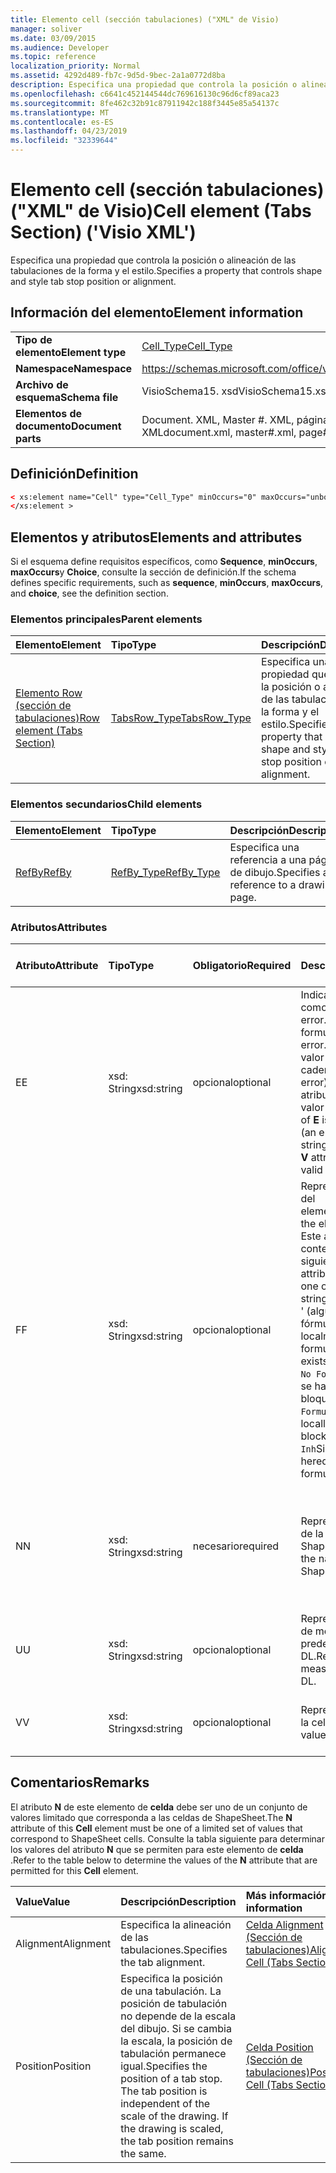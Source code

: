 ```yaml
---
title: Elemento cell (sección tabulaciones) ("XML" de Visio)
manager: soliver
ms.date: 03/09/2015
ms.audience: Developer
ms.topic: reference
localization_priority: Normal
ms.assetid: 4292d489-fb7c-9d5d-9bec-2a1a0772d8ba
description: Especifica una propiedad que controla la posición o alineación de las tabulaciones de la forma y el estilo.
ms.openlocfilehash: c6641c452144544dc769616130c96d6cf89aca23
ms.sourcegitcommit: 8fe462c32b91c87911942c188f3445e85a54137c
ms.translationtype: MT
ms.contentlocale: es-ES
ms.lasthandoff: 04/23/2019
ms.locfileid: "32339644"
---
```

# <a name="cell-element-tabs-section-visio-xml"></a><span data-ttu-id="096fe-103">Elemento cell (sección tabulaciones) ("XML" de Visio)</span><span class="sxs-lookup"><span data-stu-id="096fe-103">Cell element (Tabs Section) ('Visio XML')</span></span>

<span data-ttu-id="096fe-104">Especifica una propiedad que controla la posición o alineación de las tabulaciones de la forma y el estilo.</span><span class="sxs-lookup"><span data-stu-id="096fe-104">Specifies a property that controls shape and style tab stop position or alignment.</span></span> 
  
## <a name="element-information"></a><span data-ttu-id="096fe-105">Información del elemento</span><span class="sxs-lookup"><span data-stu-id="096fe-105">Element information</span></span>

|||
|:-----|:-----|
|<span data-ttu-id="096fe-106">**Tipo de elemento**</span><span class="sxs-lookup"><span data-stu-id="096fe-106">**Element type**</span></span> <br/> |[<span data-ttu-id="096fe-107">Cell_Type</span><span class="sxs-lookup"><span data-stu-id="096fe-107">Cell_Type</span></span>](cell_type-complextypevisio-xml.md) <br/> |
|<span data-ttu-id="096fe-108">**Namespace**</span><span class="sxs-lookup"><span data-stu-id="096fe-108">**Namespace**</span></span> <br/> |https://schemas.microsoft.com/office/visio/2012/main  <br/> |
|<span data-ttu-id="096fe-109">**Archivo de esquema**</span><span class="sxs-lookup"><span data-stu-id="096fe-109">**Schema file**</span></span> <br/> |<span data-ttu-id="096fe-110">VisioSchema15. xsd</span><span class="sxs-lookup"><span data-stu-id="096fe-110">VisioSchema15.xsd</span></span>  <br/> |
|<span data-ttu-id="096fe-111">**Elementos de documento**</span><span class="sxs-lookup"><span data-stu-id="096fe-111">**Document parts**</span></span> <br/> |<span data-ttu-id="096fe-112">Document. XML, Master #. XML, página #. XML</span><span class="sxs-lookup"><span data-stu-id="096fe-112">document.xml, master#.xml, page#.xml</span></span>  <br/> |
   
## <a name="definition"></a><span data-ttu-id="096fe-113">Definición</span><span class="sxs-lookup"><span data-stu-id="096fe-113">Definition</span></span>

```XML
< xs:element name="Cell" type="Cell_Type" minOccurs="0" maxOccurs="unbounded" >
</xs:element >
```

## <a name="elements-and-attributes"></a><span data-ttu-id="096fe-114">Elementos y atributos</span><span class="sxs-lookup"><span data-stu-id="096fe-114">Elements and attributes</span></span>

<span data-ttu-id="096fe-115">Si el esquema define requisitos específicos, como **Sequence**, **minOccurs**, **maxOccurs**y **Choice**, consulte la sección de definición.</span><span class="sxs-lookup"><span data-stu-id="096fe-115">If the schema defines specific requirements, such as **sequence**, **minOccurs**, **maxOccurs**, and **choice**, see the definition section.</span></span> 
  
### <a name="parent-elements"></a><span data-ttu-id="096fe-116">Elementos principales</span><span class="sxs-lookup"><span data-stu-id="096fe-116">Parent elements</span></span>

|<span data-ttu-id="096fe-117">**Elemento**</span><span class="sxs-lookup"><span data-stu-id="096fe-117">**Element**</span></span>|<span data-ttu-id="096fe-118">**Tipo**</span><span class="sxs-lookup"><span data-stu-id="096fe-118">**Type**</span></span>|<span data-ttu-id="096fe-119">**Descripción**</span><span class="sxs-lookup"><span data-stu-id="096fe-119">**Description**</span></span>|
|:-----|:-----|:-----|
|[<span data-ttu-id="096fe-120">Elemento Row (sección de tabulaciones)</span><span class="sxs-lookup"><span data-stu-id="096fe-120">Row element (Tabs Section)</span></span>](row-element-tabs-sectionvisio-xml.md) <br/> |[<span data-ttu-id="096fe-121">TabsRow_Type</span><span class="sxs-lookup"><span data-stu-id="096fe-121">TabsRow_Type</span></span>](tabsrow_type-complextypevisio-xml.md) <br/> |<span data-ttu-id="096fe-122">Especifica una propiedad que controla la posición o alineación de las tabulaciones de la forma y el estilo.</span><span class="sxs-lookup"><span data-stu-id="096fe-122">Specifies a property that controls shape and style tab stop position or alignment.</span></span>  <br/> |
   
### <a name="child-elements"></a><span data-ttu-id="096fe-123">Elementos secundarios</span><span class="sxs-lookup"><span data-stu-id="096fe-123">Child elements</span></span>

|<span data-ttu-id="096fe-124">**Elemento**</span><span class="sxs-lookup"><span data-stu-id="096fe-124">**Element**</span></span>|<span data-ttu-id="096fe-125">**Tipo**</span><span class="sxs-lookup"><span data-stu-id="096fe-125">**Type**</span></span>|<span data-ttu-id="096fe-126">**Descripción**</span><span class="sxs-lookup"><span data-stu-id="096fe-126">**Description**</span></span>|
|:-----|:-----|:-----|
|[<span data-ttu-id="096fe-127">RefBy</span><span class="sxs-lookup"><span data-stu-id="096fe-127">RefBy</span></span>](refby-element-cell_type-complextypevisio-xml.md) <br/> |[<span data-ttu-id="096fe-128">RefBy_Type</span><span class="sxs-lookup"><span data-stu-id="096fe-128">RefBy_Type</span></span>](refby_type-complextypevisio-xml.md) <br/> |<span data-ttu-id="096fe-129">Especifica una referencia a una página de dibujo.</span><span class="sxs-lookup"><span data-stu-id="096fe-129">Specifies a reference to a drawing page.</span></span>  <br/> |
   
### <a name="attributes"></a><span data-ttu-id="096fe-130">Atributos</span><span class="sxs-lookup"><span data-stu-id="096fe-130">Attributes</span></span>

|<span data-ttu-id="096fe-131">**Atributo**</span><span class="sxs-lookup"><span data-stu-id="096fe-131">**Attribute**</span></span>|<span data-ttu-id="096fe-132">**Tipo**</span><span class="sxs-lookup"><span data-stu-id="096fe-132">**Type**</span></span>|<span data-ttu-id="096fe-133">**Obligatorio**</span><span class="sxs-lookup"><span data-stu-id="096fe-133">**Required**</span></span>|<span data-ttu-id="096fe-134">**Descripción**</span><span class="sxs-lookup"><span data-stu-id="096fe-134">**Description**</span></span>|<span data-ttu-id="096fe-135">**Posibles valores**</span><span class="sxs-lookup"><span data-stu-id="096fe-135">**Possible values**</span></span>|
|:-----|:-----|:-----|:-----|:-----|
|<span data-ttu-id="096fe-136">E</span><span class="sxs-lookup"><span data-stu-id="096fe-136">E</span></span>  <br/> |<span data-ttu-id="096fe-137">xsd: String</span><span class="sxs-lookup"><span data-stu-id="096fe-137">xsd:string</span></span>  <br/> |<span data-ttu-id="096fe-138">opcional</span><span class="sxs-lookup"><span data-stu-id="096fe-138">optional</span></span>  <br/> |<span data-ttu-id="096fe-139">Indica que la fórmula da como resultado un error.</span><span class="sxs-lookup"><span data-stu-id="096fe-139">Indicates that the formula evaluates to an error.</span></span> <span data-ttu-id="096fe-140">El valor de **E** es el valor actual (una cadena de mensaje de error); el valor del atributo **V** es el último valor válido.</span><span class="sxs-lookup"><span data-stu-id="096fe-140">The value of **E** is the current value (an error message string); the value of the **V** attribute is the last valid value.</span></span>  <br/> |<span data-ttu-id="096fe-141">Una cadena de mensaje de error.</span><span class="sxs-lookup"><span data-stu-id="096fe-141">An error message string.</span></span>  <br/> |
|<span data-ttu-id="096fe-142">F</span><span class="sxs-lookup"><span data-stu-id="096fe-142">F</span></span>  <br/> |<span data-ttu-id="096fe-143">xsd: String</span><span class="sxs-lookup"><span data-stu-id="096fe-143">xsd:string</span></span>  <br/> |<span data-ttu-id="096fe-144">opcional</span><span class="sxs-lookup"><span data-stu-id="096fe-144">optional</span></span>  <br/> | <span data-ttu-id="096fe-145">Representa la fórmula del elemento.</span><span class="sxs-lookup"><span data-stu-id="096fe-145">Represents the element's formula.</span></span> <span data-ttu-id="096fe-146">Este atributo puede contener una de las siguientes cadenas:</span><span class="sxs-lookup"><span data-stu-id="096fe-146">This attribute can contain one of the following strings:</span></span>  <br/>  <span data-ttu-id="096fe-147">' (alguna fórmula) ' si la fórmula existe localmente</span><span class="sxs-lookup"><span data-stu-id="096fe-147">'(some formula)' if the formula exists locally</span></span>  <br/>  <span data-ttu-id="096fe-148">`No Formula`Si la fórmula se ha eliminado o bloqueado localmente</span><span class="sxs-lookup"><span data-stu-id="096fe-148">`No Formula` if the formula is locally deleted or blocked</span></span>  <br/>  <span data-ttu-id="096fe-149">`Inh`Si la fórmula es heredada.</span><span class="sxs-lookup"><span data-stu-id="096fe-149">`Inh` if the formula is inherited.</span></span>  <br/> |<span data-ttu-id="096fe-150">Una fórmula.</span><span class="sxs-lookup"><span data-stu-id="096fe-150">A formula.</span></span>  <br/> |
|<span data-ttu-id="096fe-151">N</span><span class="sxs-lookup"><span data-stu-id="096fe-151">N</span></span>  <br/> |<span data-ttu-id="096fe-152">xsd: String</span><span class="sxs-lookup"><span data-stu-id="096fe-152">xsd:string</span></span>  <br/> |<span data-ttu-id="096fe-153">necesario</span><span class="sxs-lookup"><span data-stu-id="096fe-153">required</span></span>  <br/> |<span data-ttu-id="096fe-154">Representa el nombre de la celda ShapeSheet.</span><span class="sxs-lookup"><span data-stu-id="096fe-154">Represents the name of the ShapeSheet cell.</span></span>  <br/> |<span data-ttu-id="096fe-155">Nombre de la celda ShapeSheet.</span><span class="sxs-lookup"><span data-stu-id="096fe-155">The name of the ShapeSheet cell.</span></span>  <br/> <span data-ttu-id="096fe-156">Vea la sección Comentarios a continuación.</span><span class="sxs-lookup"><span data-stu-id="096fe-156">See the Remarks section below.</span></span>  <br/> |
|<span data-ttu-id="096fe-157">U</span><span class="sxs-lookup"><span data-stu-id="096fe-157">U</span></span>  <br/> |<span data-ttu-id="096fe-158">xsd: String</span><span class="sxs-lookup"><span data-stu-id="096fe-158">xsd:string</span></span>  <br/> |<span data-ttu-id="096fe-159">opcional</span><span class="sxs-lookup"><span data-stu-id="096fe-159">optional</span></span>  <br/> |<span data-ttu-id="096fe-160">Representa una unidad de medida el valor predeterminado es DL.</span><span class="sxs-lookup"><span data-stu-id="096fe-160">Represents a unit of measure The default is DL.</span></span>  <br/> |<span data-ttu-id="096fe-161">Unidades de la celda.</span><span class="sxs-lookup"><span data-stu-id="096fe-161">The units of the cell.</span></span>  <br/> |
|<span data-ttu-id="096fe-162">V</span><span class="sxs-lookup"><span data-stu-id="096fe-162">V</span></span>  <br/> |<span data-ttu-id="096fe-163">xsd: String</span><span class="sxs-lookup"><span data-stu-id="096fe-163">xsd:string</span></span>  <br/> |<span data-ttu-id="096fe-164">opcional</span><span class="sxs-lookup"><span data-stu-id="096fe-164">optional</span></span>  <br/> |<span data-ttu-id="096fe-165">Representa el valor de la celda.</span><span class="sxs-lookup"><span data-stu-id="096fe-165">Represents the value of the cell.</span></span>  <br/> |<span data-ttu-id="096fe-166">El valor de la celda ShapeSheet.</span><span class="sxs-lookup"><span data-stu-id="096fe-166">The value of the ShapeSheet cell.</span></span>  <br/> |
   
## <a name="remarks"></a><span data-ttu-id="096fe-167">Comentarios</span><span class="sxs-lookup"><span data-stu-id="096fe-167">Remarks</span></span>

<span data-ttu-id="096fe-168">El atributo **N** de este elemento de **celda** debe ser uno de un conjunto de valores limitado que corresponda a las celdas de ShapeSheet.</span><span class="sxs-lookup"><span data-stu-id="096fe-168">The **N** attribute of this **Cell** element must be one of a limited set of values that correspond to ShapeSheet cells.</span></span> <span data-ttu-id="096fe-169">Consulte la tabla siguiente para determinar los valores del atributo **N** que se permiten para este elemento de **celda** .</span><span class="sxs-lookup"><span data-stu-id="096fe-169">Refer to the table below to determine the values of the **N** attribute that are permitted for this **Cell** element.</span></span> 
  
|<span data-ttu-id="096fe-170">**Value**</span><span class="sxs-lookup"><span data-stu-id="096fe-170">**Value**</span></span>|<span data-ttu-id="096fe-171">**Descripción**</span><span class="sxs-lookup"><span data-stu-id="096fe-171">**Description**</span></span>|<span data-ttu-id="096fe-172">**Más información**</span><span class="sxs-lookup"><span data-stu-id="096fe-172">**More information**</span></span>|
|:-----|:-----|:-----|
|<span data-ttu-id="096fe-173">Alignment</span><span class="sxs-lookup"><span data-stu-id="096fe-173">Alignment</span></span>  <br/> |<span data-ttu-id="096fe-174">Especifica la alineación de las tabulaciones.</span><span class="sxs-lookup"><span data-stu-id="096fe-174">Specifies the tab alignment.</span></span>  <br/> |[<span data-ttu-id="096fe-175">Celda Alignment (Sección de tabulaciones)</span><span class="sxs-lookup"><span data-stu-id="096fe-175">Alignment Cell (Tabs Section)</span></span>](alignment-cell-tabs-section.md) <br/> |
|<span data-ttu-id="096fe-176">Position</span><span class="sxs-lookup"><span data-stu-id="096fe-176">Position</span></span>  <br/> |<span data-ttu-id="096fe-p104">Especifica la posición de una tabulación. La posición de tabulación no depende de la escala del dibujo. Si se cambia la escala, la posición de tabulación permanece igual.</span><span class="sxs-lookup"><span data-stu-id="096fe-p104">Specifies the position of a tab stop. The tab position is independent of the scale of the drawing. If the drawing is scaled, the tab position remains the same.</span></span>  <br/> |[<span data-ttu-id="096fe-180">Celda Position (Sección de tabulaciones)</span><span class="sxs-lookup"><span data-stu-id="096fe-180">Position Cell (Tabs Section)</span></span>](position-cell-tabs-section.md) <br/> |
   

